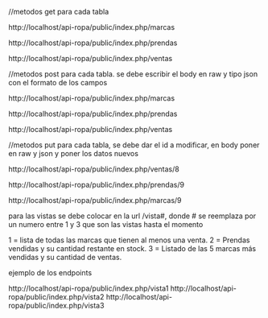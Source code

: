 //metodos get para cada tabla

http://localhost/api-ropa/public/index.php/marcas

http://localhost/api-ropa/public/index.php/prendas

http://localhost/api-ropa/public/index.php/ventas

//metodos post para cada tabla. se debe escribir el body en raw y tipo json con el formato de los campos

http://localhost/api-ropa/public/index.php/marcas

http://localhost/api-ropa/public/index.php/prendas

http://localhost/api-ropa/public/index.php/ventas


//metodos put para cada tabla, se debe dar el id a modificar, en body poner en raw y json y poner los datos nuevos

http://localhost/api-ropa/public/index.php/ventas/8

http://localhost/api-ropa/public/index.php/prendas/9

http://localhost/api-ropa/public/index.php/marcas/9

para las vistas se debe colocar en la url /vista#,  donde # se reemplaza por un numero entre 1 y 3 que son las vistas hasta el momento

1 = lista de todas las marcas que tienen al menos una venta.
2 = Prendas vendidas y su cantidad restante en stock.
3 = Listado de las 5 marcas más vendidas y su cantidad de
ventas.

ejemplo de los endpoints

http://localhost/api-ropa/public/index.php/vista1
http://localhost/api-ropa/public/index.php/vista2
http://localhost/api-ropa/public/index.php/vista3
